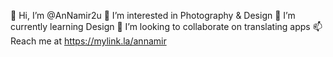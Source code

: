 👋 Hi, I’m @AnNamir2u
👀 I’m interested in Photography & Design
🌱 I’m currently learning Design
💞️ I’m looking to collaborate on translating apps
📫 Reach me at https://mylink.la/annamir
